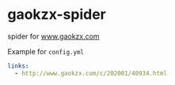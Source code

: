 # gaokzx-spider

spider for www.gaokzx.com


Example for `config.yml`

```yaml
links:
  - http://www.gaokzx.com/c/202001/40934.html
```